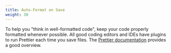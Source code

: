 ```yaml
---
title: Auto-Format on Save
weight: 30
---
```


To help you "think in well-formatted code", keep your code properly formatted
whenever possible. All good coding editors and IDEs have plugins to run Prettier
each time you save files. The
[Prettier documentation](https://prettier.io/docs/en/editors.html) provides a
good overview.
